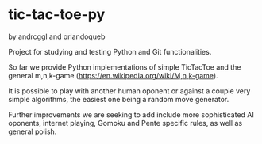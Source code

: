 # tic-tac-toe-py
by andrcggl and orlandoqueb

Project for studying and testing Python and Git
functionalities.

So far we provide Python implementations of simple
TicTacToe and the general m,n,k-game
(https://en.wikipedia.org/wiki/M,n,k-game).

It is possible to play with another human oponent or
against a couple very simple algorithms, the easiest
one being a random move generator.

Further improvements we are seeking to add include
more sophisticated AI oponents, internet playing,
Gomoku and Pente specific rules, as well as general
polish.
